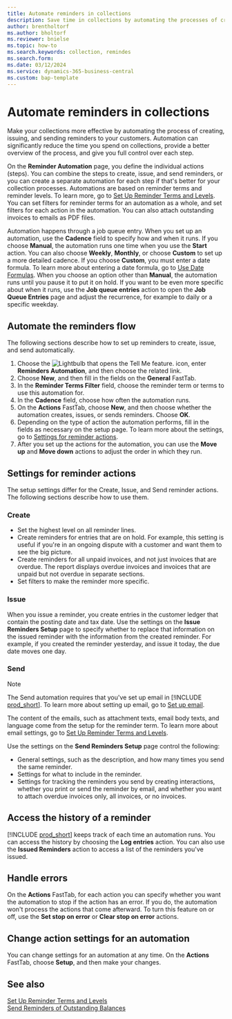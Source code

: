 ```yaml
---
title: Automate reminders in collections
description: Save time in collections by automating the processes of creating, issuing, and sending reminders to customers.
author: brentholtorf
ms.author: bholtorf
ms.reviewer: bnielse
ms.topic: how-to
ms.search.keywords: collection, remindes
ms.search.form: 
ms.date: 03/12/2024
ms.service: dynamics-365-business-central
ms.custom: bap-template
---
```

# Automate reminders in collections

Make your collections more effective by automating the process of creating, issuing, and sending reminders to your customers. Automation can significantly reduce the time you spend on collections, provide a better overview of the process, and give you full control over each step.

On the **Reminder Automation** page, you define the individual actions (steps). You can combine the steps to create, issue, and send reminders, or you can create a separate automation for each step if that's better for your collection processes. Automations are based on reminder terms and reminder levels. To learn more, go to [Set Up Reminder Terms and Levels](finance-setup-reminders.md). You can set filters for reminder terms for an automation as a whole, and set filters for each action in the automation. You can also attach outstanding invoices to emails as PDF files.

Automation happens through a job queue entry. When you set up an automation, use the **Cadence** field to specify how and when it runs. If you choose **Manual**, the automation runs one time when you use the **Start** action. You can also choose **Weekly**, **Monthly**, or choose **Custom** to set up a more detailed cadence. If you choose **Custom**, you must enter a date formula. To learn more about entering a date formula, go to [Use Date Formulas](ui-enter-date-ranges.md#use-date-formulas). When you choose an option other than **Manual**, the automation runs until you pause it to put it on hold. If you want to be even more specific about when it runs, use the **Job queue entries** action to open the **Job Queue Entries** page and adjust the recurrence, for example to daily or a specific weekday.

## Automate the reminders flow

The following sections describe how to set up reminders to create, issue, and send automatically.

1. Choose the ![Lightbulb that opens the Tell Me feature.](media/ui-search/search_small.png "Tell me what you want to do") icon, enter **Reminders Automation**, and then choose the related link.
1. Choose **New**, and then fill in the fields on the **General** FastTab.
1. In the **Reminder Terms Filter** field, choose the reminder term or terms to use this automation for.
1. In the **Cadence** field, choose how often the automation runs.
1. On the **Actions** FastTab, choose **New**, and then choose whether the automation creates, issues, or sends reminders. Choose **OK**.
1. Depending on the type of action the automation performs, fill in the fields as necessary on the setup page. To learn more about the settings, go to [Settings for reminder actions](#settings-for-reminder-actions).
1. After you set up the actions for the automation, you can use the **Move up** and **Move down** actions to adjust the order in which they run.

## Settings for reminder actions

The setup settings differ for the Create, Issue, and Send reminder actions. The following sections describe how to use them.

### Create

* Set the highest level on all reminder lines.  
* Create reminders for entries that are on hold. For example, this setting is useful if you're in an ongoing dispute with a customer and want them to see the big picture.
* Create reminders for all unpaid invoices, and not just invoices that are overdue. The report displays overdue invoices and invoices that are unpaid but not overdue in separate sections.
* Set filters to make the reminder more specific.

### Issue

When you issue a reminder, you create entries in the customer ledger that contain the posting date and tax date. Use the settings on the **Issue Reminders Setup** page to specify whether to replace that information on the issued reminder with the information from the created reminder. For example, if you created the reminder yesterday, and issue it today, the due date moves one day.

### Send

> [!NOTE]
> The Send automation requires that you've set up email in [!INCLUDE [prod_short](includes/prod_short.md)]. To learn more about setting up email, go to [Set up email](admin-how-setup-email.md).

The content of the emails, such as attachment texts, email body texts, and language come from the setup for the reminder term. To learn more about email settings, go to [Set Up Reminder Terms and Levels](finance-setup-reminders.md).

Use the settings on the **Send Reminders Setup** page control the following:

* General settings, such as the description, and how many times you send the same reminder.
* Settings for what to include in the reminder.
* Settings for tracking the reminders you send by creating interactions, whether you print or send the reminder by email, and whether you want to attach overdue invoices only, all invoices, or no invoices. 

## Access the history of a reminder

[!INCLUDE [prod_short](includes/prod_short.md)] keeps track of each time an automation runs. You can access the history by choosing the **Log entries** action. You can also use the **Issued Reminders** action to access a list of the reminders you've issued.

## Handle errors

On the **Actions** FastTab, for each action you can specify whether you want the automation to stop if the action has an error. If you do, the automation won't process the actions that come afterward. To turn this feature on or off, use the **Set stop on error** or **Clear stop on error** actions.

## Change action settings for an automation

You can change settings for an automation at any time. On the **Actions** FastTab, choose **Setup**, and then make your changes.

## See also

[Set Up Reminder Terms and Levels](finance-setup-reminders.md)  
[Send Reminders of Outstanding Balances](receivables-send-reminders.md)  
